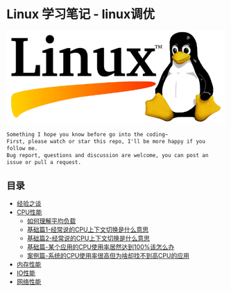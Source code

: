 # Linux 学习笔记 - linux调优

![20200920_111538_07](image/20200206_115630_90.png)

```
Something I hope you know before go into the coding~
First, please watch or star this repo, I'll be more happy if you follow me.
Bug report, questions and discussion are welcome, you can post an issue or pull a request.
```

## 目录

* [经验之谈](docs/经验之谈.md)
* [CPU性能](docs/CPU性能.md)
    * [如何理解平均负载](docs/CPU性能/如何理解平均负载.md)
    * [基础篇1-经常说的CPU上下文切换是什么意思](docs/CPU性能/基础篇1-经常说的CPU上下文切换是什么意思.md)
    * [基础篇2-经常说的CPU上下文切换是什么意思](docs/CPU性能/基础篇2-经常说的CPU上下文切换是什么意思.md)
    * [基础篇-某个应用的CPU使用率居然达到100%该怎么办](docs/CPU性能/基础篇-某个应用的CPU使用率居然达到100%该怎么办.md)
    * [案例篇-系统的CPU使用率很高但为啥却找不到高CPU的应用](docs/CPU性能/案例篇-系统的CPU使用率很高但为啥却找不到高CPU的应用.md)
* [内存性能](docs/内存性能.md)
* [IO性能](docs/IO性能.md)
* [网络性能](docs/网络性能.md)
